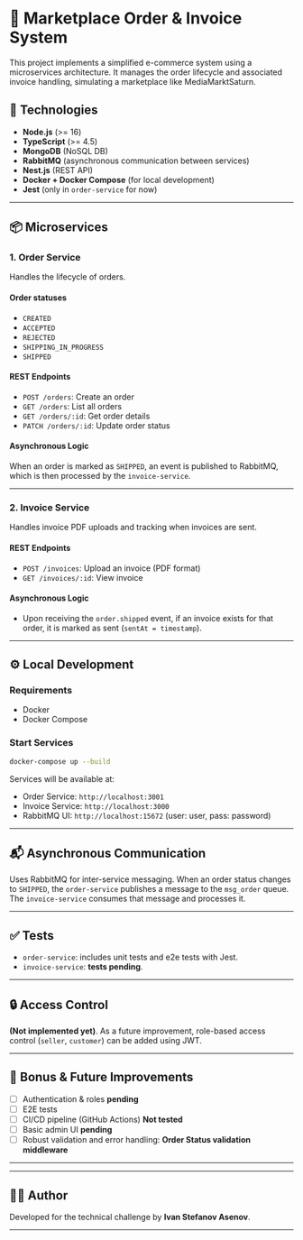 # 🛒 Marketplace Order & Invoice System

This project implements a simplified e-commerce system using a microservices architecture. It manages the order lifecycle and associated invoice handling, simulating a marketplace like MediaMarktSaturn.

## 🧱 Technologies

- **Node.js** (>= 16)
- **TypeScript** (>= 4.5)
- **MongoDB** (NoSQL DB)
- **RabbitMQ** (asynchronous communication between services)
- **Nest.js** (REST API)
- **Docker + Docker Compose** (for local development)
- **Jest** (only in `order-service` for now)

---

## 📦 Microservices

### 1. Order Service

Handles the lifecycle of orders.

#### Order statuses
- `CREATED`
- `ACCEPTED`
- `REJECTED`
- `SHIPPING_IN_PROGRESS`
- `SHIPPED`

#### REST Endpoints
- `POST /orders`: Create an order
- `GET /orders`: List all orders
- `GET /orders/:id`: Get order details
- `PATCH /orders/:id`: Update order status

#### Asynchronous Logic
When an order is marked as `SHIPPED`, an event is published to RabbitMQ, which is then processed by the `invoice-service`.

---

### 2. Invoice Service

Handles invoice PDF uploads and tracking when invoices are sent.

#### REST Endpoints
- `POST /invoices`: Upload an invoice (PDF format)
- `GET /invoices/:id`: View invoice

#### Asynchronous Logic
- Upon receiving the `order.shipped` event, if an invoice exists for that order, it is marked as sent (`sentAt = timestamp`).

---

## ⚙️ Local Development

### Requirements

- Docker
- Docker Compose

### Start Services

```bash
docker-compose up --build
```

Services will be available at:
- Order Service: `http://localhost:3001`
- Invoice Service: `http://localhost:3000`
- RabbitMQ UI: `http://localhost:15672` (user: user, pass: password)

---

## 📬 Asynchronous Communication

Uses RabbitMQ for inter-service messaging. When an order status changes to `SHIPPED`, the `order-service` publishes a message to the `msg_order` queue. The `invoice-service` consumes that message and processes it.

---

## ✅ Tests

- `order-service`: includes unit tests and e2e tests with Jest.
- `invoice-service`: **tests pending**.

---

## 🔒 Access Control

**(Not implemented yet)**. As a future improvement, role-based access control (`seller`, `customer`) can be added using JWT.

---

## 📄 Bonus & Future Improvements

- [ ] Authentication & roles **pending**
- [ ] E2E tests
- [ ] CI/CD pipeline (GitHub Actions) **Not tested**
- [ ] Basic admin UI **pending**
- [ ] Robust validation and error handling: **Order Status validation middleware**

---

---

## 🧑‍💻 Author

Developed for the technical challenge by **Ivan Stefanov Asenov**.

---